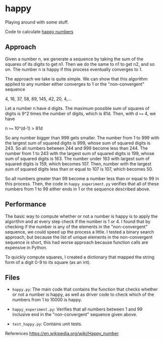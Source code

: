 happy
=====

Playing around with some stuff.

Code to calculate [happy numbers](https://en.wikipedia.org/wiki/Happy_number)

Approach
---------

Given a number n, we generate a sequence by taking the sum of the squares of its
digits to get n1. Then we do the same to n1 to get n2, and so on. The number n
is happy if this process eventually converges to 1. 

The approach we take is quite simple. We can show that this algorithm applied to
any number either converges to 1 or the "non-convergent" sequence 

4, 16, 37, 58, 89, 145, 42, 20, 4,...

Let a number n have d digits. The maximum possible sum of squares of digits is
9^2 times the number of digits, which is 81d. Then, with d `>=` 4, we have

n `>=` 10^(d-1) > 81d

So any number bigger than 999 gets smaller. The number from 1 to 999 with the
largest sum of squared digits is 999, whose sum of squared digits is 243. So all
numbers between 244 and 999 become less than 244. The number from 1 to 243 with
the largest sum of squared digits is 199, whose sum of squared digits is 163.
The number under 163 with largest sum of squared digits is 159, which becomes
107. Then, number with the largest sum of squared digits less than or equal to
107 is 107, which becomes 50. 

So all numbers greater than 99 become a number less than or equal to 99 in this
process. Then, the code in `happy_experiment.py` verifies that all of these
numbers from 1 to 99 either ends in 1 or the sequence described above. 

Performance
-----------

The basic way to compute whether or not a number is happy is to apply the
algorithm and at every step check if the number is 1 or 4. I found that by
checking if the number is any of the elements in the "non-convergent" sequence,
we could speed up the process a little. I tested a binary search approach, but
because the list of unique elements in the non-convergent sequence is short,
this had worse approach because function calls are expensive in Python. 

To quickly compute squares, I created a dictionary that mapped the string form
of a digit 0-9 to its square (as an int). 


Files
------

* `happy.py`: The main code that contains the function that checks whether or
  not a number is happy, as well as driver code to check which of the numbers
  from 1 to 10000 is happy. 

* `happy_experiment.py`: Verifies that all numbers between 1 and 99 inclusive
  end in the "non-convergent" sequence given above. 

* `test_happy.py`: Contains unit tests.


References
https://en.wikipedia.org/wiki/Happy_number

